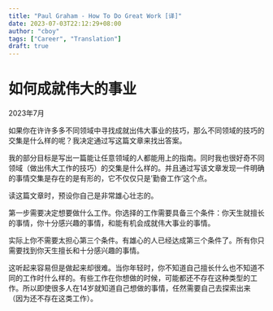 ```yaml
---
title: "Paul Graham - How To Do Great Work [译]"
date: 2023-07-03T22:12:29+08:00
author: "cboy"
tags: ["Career", "Translation"]
draft: true
---
```


# 如何成就伟大的事业
2023年7月

如果你在许许多多不同领域中寻找成就出伟大事业的技巧，那么不同领域的技巧的交集是什么样的呢？我决定通过写这篇文章来找出答案。

我的部分目标是写出一篇能让任意领域的人都能用上的指南。同时我也很好奇不同领域（做出伟大工作的技巧）的交集是什么样的。并且通过写该文章发现一件明确的事情交集是存在的是有形的，它不仅仅只是’勤奋工作’这个点。

读这篇文章时，预设你自己是非常雄心壮志的。

第一步需要决定想要做什么工作。你选择的工作需要具备三个条件：你天生就擅长的事情，你十分感兴趣的事情，和能有机会成就伟大事业的事情。

实际上你不需要太担心第三个条件。有雄心的人已经达成第三个条件了。所有你只需要找到你天生擅长和十分感兴趣的事情。

这听起来容易但是做起来却很难。当你年轻时，你不知道自己擅长什么也不知道不同的工作时什么样的。有些工作在你想做的时候，可能都还不存在这种类型的工作。所以即使很多人在14岁就知道自己想做的事情，任然需要自己去探索出来（因为还不存在这类工作）。

